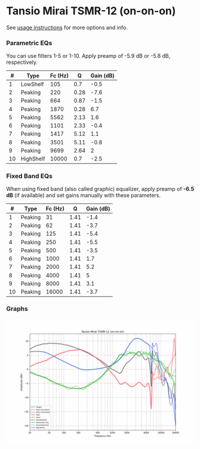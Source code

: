 # Tansio Mirai TSMR-12 (on-on-on)
See [usage instructions](https://github.com/jaakkopasanen/AutoEq#usage) for more options and info.

### Parametric EQs
You can use filters 1-5 or 1-10. Apply preamp of -5.9 dB or -5.8 dB, respectively.

|   # | Type      |   Fc (Hz) |    Q |   Gain (dB) |
|-----|-----------|-----------|------|-------------|
|   1 | LowShelf  |       105 | 0.7  |        -0.5 |
|   2 | Peaking   |       220 | 0.28 |        -7.6 |
|   3 | Peaking   |       664 | 0.87 |        -1.5 |
|   4 | Peaking   |      1870 | 0.28 |         6.7 |
|   5 | Peaking   |      5562 | 2.13 |         1.6 |
|   6 | Peaking   |      1101 | 2.33 |        -0.4 |
|   7 | Peaking   |      1417 | 5.12 |         1.1 |
|   8 | Peaking   |      3501 | 5.11 |        -0.8 |
|   9 | Peaking   |      9699 | 2.64 |         2   |
|  10 | HighShelf |     10000 | 0.7  |        -2.5 |

### Fixed Band EQs
When using fixed band (also called graphic) equalizer, apply preamp of **-6.5 dB** (if available) and set gains manually with these parameters.

|   # | Type    |   Fc (Hz) |    Q |   Gain (dB) |
|-----|---------|-----------|------|-------------|
|   1 | Peaking |        31 | 1.41 |        -1.4 |
|   2 | Peaking |        62 | 1.41 |        -3.7 |
|   3 | Peaking |       125 | 1.41 |        -5.4 |
|   4 | Peaking |       250 | 1.41 |        -5.5 |
|   5 | Peaking |       500 | 1.41 |        -3.5 |
|   6 | Peaking |      1000 | 1.41 |         1.7 |
|   7 | Peaking |      2000 | 1.41 |         5.2 |
|   8 | Peaking |      4000 | 1.41 |         5   |
|   9 | Peaking |      8000 | 1.41 |         3.1 |
|  10 | Peaking |     16000 | 1.41 |        -3.7 |

### Graphs
![](./Tansio%20Mirai%20TSMR-12%20(on-on-on).png)
